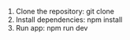 1. Clone the repository: git clone <repository-url>
2. Install dependencies: npm install
3. Run app: npm run dev